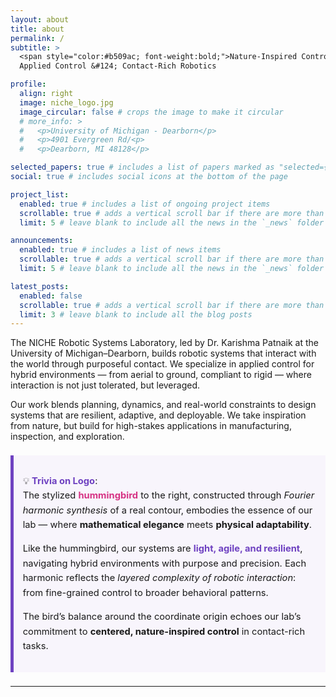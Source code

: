 ```yaml
---
layout: about
title: about
permalink: /
subtitle: >
  <span style="color:#b509ac; font-weight:bold;">Nature-Inspired Control of Hybrid Environment Robotic Systems </span> <br>
  Applied Control &#124; Contact-Rich Robotics

profile:
  align: right
  image: niche_logo.jpg
  image_circular: false # crops the image to make it circular
  # more_info: >
  #   <p>University of Michigan - Dearborn</p>
  #   <p>4901 Evergreen Rd/<p>
  #   <p>Dearborn, MI 48128</p>

selected_papers: true # includes a list of papers marked as "selected={true}"
social: true # includes social icons at the bottom of the page

project_list:
  enabled: true # includes a list of ongoing project items
  scrollable: true # adds a vertical scroll bar if there are more than 3 news items
  limit: 5 # leave blank to include all the news in the `_news` folder

announcements:
  enabled: true # includes a list of news items
  scrollable: true # adds a vertical scroll bar if there are more than 3 news items
  limit: 5 # leave blank to include all the news in the `_news` folder

latest_posts:
  enabled: false
  scrollable: true # adds a vertical scroll bar if there are more than 3 new posts items
  limit: 3 # leave blank to include all the blog posts
---
```


The NICHE Robotic Systems Laboratory, led by Dr. Karishma Patnaik at the University of Michigan–Dearborn, builds robotic systems that interact with the world through purposeful contact. We specialize in applied control for hybrid environments — from aerial to ground, compliant to rigid — where interaction is not just tolerated, but leveraged.

Our work blends planning, dynamics, and real-world constraints to design systems that are resilient, adaptive, and deployable. We take inspiration from nature, but build for high-stakes applications in manufacturing, inspection, and exploration.

<div style="border-left: 5px solid #6f42c1; padding: 1em; background-color: #f8f5fc; margin: 1.5em 0; font-size: 1.05em; line-height: 1.6em;">

💡 <strong style="color:#6f42c1;">Trivia on Logo</strong>:  
The stylized <span style="color:#d63384;"><strong>hummingbird</strong></span> to the right, constructed through <em>Fourier harmonic synthesis</em> of a real contour, embodies the essence of our lab — where <strong>mathematical elegance</strong> meets <strong>physical adaptability</strong>.

Like the hummingbird, our systems are <span style="color:#6f42c1;"><strong>light, agile, and resilient</strong></span>, navigating hybrid environments with purpose and precision. Each harmonic reflects the <em>layered complexity of robotic interaction</em>: from fine-grained control to broader behavioral patterns.

The bird’s balance around the coordinate origin echoes our lab’s commitment to <strong>centered, nature-inspired control</strong> in contact-rich tasks.

</div>


---

<!-- ### research areas 

- Design and control strategies that emphasize <span style="color:#b509ac">resilience</span> and <span style="color:#b509ac">robustness</span>
- <span style="color:#b509ac">Safe environment interaction</span> using compliance
- Deployable solutions for <span style="color:#b509ac">small embedded systems</span>
- Target platforms are <span style="color:#b509ac">aerial robots, manipulators and aerial manipulators</span> -->

<!-- --- -->

<!-- ### ongoing projects
 
- <span style="color:#0076df"><strong>FlexMan</strong></span> – A vision-guided robotic manipulator system for dynamic, flexible manufacturing

--- -->

<!-- ### Learn more

- 🔬 [Explore Our Research](/projects/)
- 👩‍💻 [Meet the Team](/people/)
- 📚 [View Publications](/publications/)
- ✉️ [Get in Touch](/contact/) -->